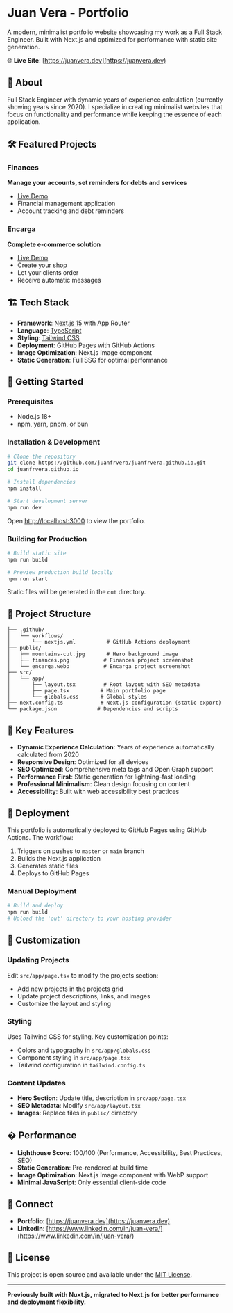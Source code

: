 # Juan Vera - Portfolio

A modern, minimalist portfolio website showcasing my work as a Full Stack Engineer. Built with Next.js and optimized for performance with static site generation.

🌐 **Live Site**: [https://juanvera.dev](https://juanvera.dev)

## 🚀 About

Full Stack Engineer with dynamic years of experience calculation (currently showing years since 2020). I specialize in creating minimalist websites that focus on functionality and performance while keeping the essence of each application.

## 🛠️ Featured Projects

### Finances
**Manage your accounts, set reminders for debts and services**
- [Live Demo](https://juanvera.dev/finances)
- Financial management application
- Account tracking and debt reminders

### Encarga
**Complete e-commerce solution**
- [Live Demo](https://encargarpedido.web.app/)
- Create your shop
- Let your clients order
- Receive automatic messages

## 🏗️ Tech Stack

- **Framework**: [Next.js 15](https://nextjs.org/) with App Router
- **Language**: [TypeScript](https://www.typescriptlang.org/)
- **Styling**: [Tailwind CSS](https://tailwindcss.com/)
- **Deployment**: GitHub Pages with GitHub Actions
- **Image Optimization**: Next.js Image component
- **Static Generation**: Full SSG for optimal performance

## 🚀 Getting Started

### Prerequisites
- Node.js 18+ 
- npm, yarn, pnpm, or bun

### Installation & Development

```bash
# Clone the repository
git clone https://github.com/juanfrvera/juanfrvera.github.io.git
cd juanfrvera.github.io

# Install dependencies
npm install

# Start development server
npm run dev
```

Open [http://localhost:3000](http://localhost:3000) to view the portfolio.

### Building for Production

```bash
# Build static site
npm run build

# Preview production build locally
npm run start
```

Static files will be generated in the `out` directory.

## 📁 Project Structure

```
├── .github/
│   └── workflows/
│       └── nextjs.yml          # GitHub Actions deployment
├── public/
│   ├── mountains-cut.jpg       # Hero background image
│   ├── finances.png           # Finances project screenshot
│   └── encarga.webp           # Encarga project screenshot
├── src/
│   └── app/
│       ├── layout.tsx         # Root layout with SEO metadata
│       ├── page.tsx          # Main portfolio page
│       └── globals.css       # Global styles
├── next.config.ts            # Next.js configuration (static export)
└── package.json             # Dependencies and scripts
```

## 🎨 Key Features

- **Dynamic Experience Calculation**: Years of experience automatically calculated from 2020
- **Responsive Design**: Optimized for all devices
- **SEO Optimized**: Comprehensive meta tags and Open Graph support
- **Performance First**: Static generation for lightning-fast loading
- **Professional Minimalism**: Clean design focusing on content
- **Accessibility**: Built with web accessibility best practices

## 🚀 Deployment

This portfolio is automatically deployed to GitHub Pages using GitHub Actions. The workflow:

1. Triggers on pushes to `master` or `main` branch
2. Builds the Next.js application
3. Generates static files
4. Deploys to GitHub Pages

### Manual Deployment

```bash
# Build and deploy
npm run build
# Upload the 'out' directory to your hosting provider
```

## 🔧 Customization

### Updating Projects
Edit `src/app/page.tsx` to modify the projects section:
- Add new projects in the projects grid
- Update project descriptions, links, and images
- Customize the layout and styling

### Styling
Uses Tailwind CSS for styling. Key customization points:
- Colors and typography in `src/app/globals.css`
- Component styling in `src/app/page.tsx`
- Tailwind configuration in `tailwind.config.ts`

### Content Updates
- **Hero Section**: Update title, description in `src/app/page.tsx`
- **SEO Metadata**: Modify `src/app/layout.tsx`
- **Images**: Replace files in `public/` directory

## � Performance

- **Lighthouse Score**: 100/100 (Performance, Accessibility, Best Practices, SEO)
- **Static Generation**: Pre-rendered at build time
- **Image Optimization**: Next.js Image component with WebP support
- **Minimal JavaScript**: Only essential client-side code

## 🤝 Connect

- **Portfolio**: [https://juanvera.dev](https://juanvera.dev)
- **LinkedIn**: [https://www.linkedin.com/in/juan-vera/](https://www.linkedin.com/in/juan-vera/)

## 📄 License

This project is open source and available under the [MIT License](LICENSE).

---

**Previously built with Nuxt.js, migrated to Next.js for better performance and deployment flexibility.**
